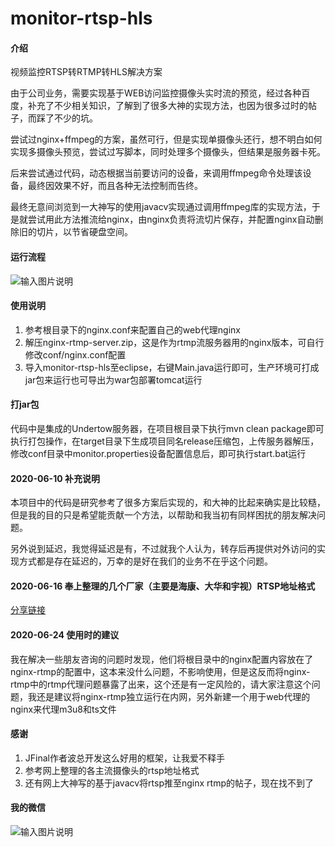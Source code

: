 # monitor-rtsp-hls

#### 介绍
视频监控RTSP转RTMP转HLS解决方案

由于公司业务，需要实现基于WEB访问监控摄像头实时流的预览，经过各种百度，补充了不少相关知识，了解到了很多大神的实现方法，也因为很多过时的帖子，而踩了不少的坑。

尝试过nginx+ffmpeg的方案，虽然可行，但是实现单摄像头还行，想不明白如何实现多摄像头预览，尝试过写脚本，同时处理多个摄像头，但结果是服务器卡死。

后来尝试通过代码，动态根据当前要访问的设备，来调用ffmpeg命令处理该设备，最终因效果不好，而且各种无法控制而告终。

最终无意间浏览到一大神写的使用javacv实现通过调用ffmpeg库的实现方法，于是就尝试用此方法推流给nginx，由nginx负责将流切片保存，并配置nginx自动删除旧的切片，以节省硬盘空间。

#### 运行流程
![输入图片说明](https://images.gitee.com/uploads/images/2020/0324/185845_f351918b_107658.png "Untitled Diagram.png")


#### 使用说明

1.  参考根目录下的nginx.conf来配置自己的web代理nginx
2.  解压nginx-rtmp-server.zip，这是作为rtmp流服务器用的nginx版本，可自行修改conf/nginx.conf配置
3.  导入monitor-rtsp-hls至eclipse，右键Main.java运行即可，生产环境可打成jar包来运行也可导出为war包部署tomcat运行

#### 打jar包

代码中是集成的Undertow服务器，在项目根目录下执行mvn clean package即可执行打包操作，在target目录下生成项目同名release压缩包，上传服务器解压，修改conf目录中monitor.properties设备配置信息后，即可执行start.bat运行

#### 2020-06-10 补充说明

本项目中的代码是研究参考了很多方案后实现的，和大神的比起来确实是比较糙，但是我的目的只是希望能贡献一个方法，以帮助和我当初有同样困扰的朋友解决问题。

另外说到延迟，我觉得延迟是有，不过就我个人认为，转存后再提供对外访问的实现方式都是存在延迟的，万幸的是好在我们的业务不在乎这个问题。

#### 2020-06-16 奉上整理的几个厂家（主要是海康、大华和宇视）RTSP地址格式

[分享链接](https://mubu.com/doc/4IvOBWbQq-P)

#### 2020-06-24 使用时的建议

我在解决一些朋友咨询的问题时发现，他们将根目录中的nginx配置内容放在了nginx-rtmp的配置中，这本来没什么问题，不影响使用，但是这反而将nginx-rtmp中的rtmp代理问题暴露了出来，这个还是有一定风险的，请大家注意这个问题，我还是建议将nginx-rtmp独立运行在内网，另外新建一个用于web代理的nginx来代理m3u8和ts文件

#### 感谢

1.  JFinal作者波总开发这么好用的框架，让我爱不释手
2.  参考网上整理的各主流摄像头的rtsp地址格式
3.  还有网上大神写的基于javacv将rtsp推至nginx rtmp的帖子，现在找不到了

#### 我的微信

![输入图片说明](https://images.gitee.com/uploads/images/2020/0624/185443_1bbd3352_107658.jpeg "微信图片_20200624185319.jpg")